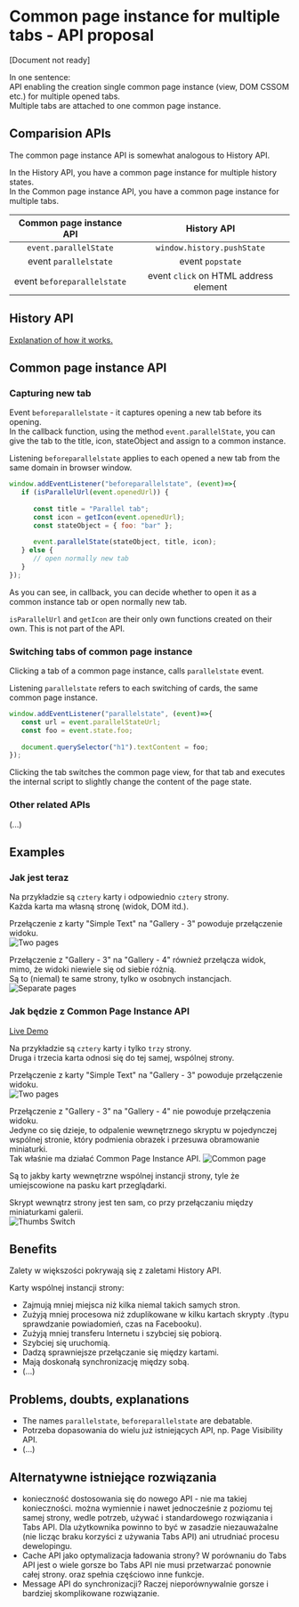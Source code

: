 # **Common page instance for multiple tabs - API proposal**

[Document not ready]

In one sentence:  
API enabling the creation single common page instance (view, DOM CSSOM etc.) for multiple opened tabs.  
Multiple tabs are attached to one common page instance.


## **Comparision APIs**

The common page instance API is somewhat analogous to History API.

In the History API, you have a common page instance for multiple history states.  
In the Common page instance API, you have a common page instance for multiple tabs.

| Common page instance API | History API |
|:------:|:------:|
| `event.parallelState` | `window.history.pushState` |
| event `parallelstate` | event `popstate` |
| event `beforeparallelstate` | event `click` on HTML address element |


## **History API**

[Explanation of how it works.](https://flaviocopes.com/history-api/)


## **Common page instance API**

### **Capturing new tab**

Event `beforeparallelstate` - it captures opening a new tab before its opening.  
In the callback function, using the method `event.parallelState`, you can give the tab to the title, icon, stateObject and assign to a common instance.

Listening `beforeparallelstate` applies to each opened a new tab from the same domain in browser window.

``` javascript
window.addEventListener("beforeparallelstate", (event)=>{
   if (isParallelUrl(event.openedUrl)) {
             
      const title = "Parallel tab";
      const icon = getIcon(event.openedUrl);
      const stateObject = { foo: "bar" };
             
      event.parallelState(stateObject, title, icon);
   } else {
      // open normally new tab
   }
});
```

As you can see, in callback, you can decide whether to open it as a common instance tab or open normally new tab.

`isParallelUrl` and `getIcon` are their only own functions created on their own. This is not part of the API.




### **Switching tabs of common page instance**

Clicking a tab of a common page instance, calls `parallelstate` event.

Listening `parallelstate` refers to each switching of cards, the same common page instance.

``` javascript
window.addEventListener("parallelstate", (event)=>{
   const url = event.parallelStateUrl;
   const foo = event.state.foo;
   
   document.querySelector("h1").textContent = foo;
});
```

Clicking the tab switches the common page view,  for that tab and executes the internal script to slightly change the content of the page state.


### Other related APIs

(...)


## **Examples**

### **Jak jest teraz**


Na przykładzie są `cztery` karty i odpowiednio `cztery` strony.  
Każda karta ma własną stronę (widok, DOM itd.).  

Przełączenie z karty "Simple Text" na "Gallery - 3" powoduje przełączenie widoku.  
![Two pages](two-pages.gif)

Przełączenie z "Gallery - 3" na "Gallery - 4" również przełącza widok, mimo, że widoki niewiele się od siebie różnią.  
Są to (niemal) te same strony, tylko w osobnych instancjach.  
![Separate pages](separate-pages.gif)


### **Jak będzie z Common Page Instance API**

[Live Demo](http://htmlpreview.github.io/?https://github.com/lukaszpolowczyk/insidetabs/blob/master/index.html)

Na przykładzie są `cztery` karty i tylko `trzy` strony.  
Druga i trzecia karta odnosi się do tej samej, wspólnej strony.  

Przełączenie z karty "Simple Text" na "Gallery - 3" powoduje przełączenie widoku.  
![Two pages](cpi-two-pages.gif)


Przełączenie z "Gallery - 3" na "Gallery - 4" nie powoduje przełączenia widoku.  
Jedyne co się dzieje, to odpalenie wewnętrznego skryptu w pojedynczej wspólnej stronie, który podmienia obrazek i przesuwa obramowanie miniaturki.  
Tak właśnie ma działać Common Page Instance API.
![Common page](cpi-common-page.gif)

Są to jakby karty wewnętrzne wspólnej instancji strony, tyle że umiejscowione na pasku kart przeglądarki.

Skrypt wewnątrz strony jest ten sam, co przy przełączaniu między miniaturkami galerii.  
![Thumbs Switch](cpi-thumbs-switch.gif)

## **Benefits**

Zalety w większości pokrywają się z zaletami History API.

Karty wspólnej instancji strony:

* Zajmują mniej miejsca niż kilka niemal takich samych stron.
* Zużyją mniej procesowa niż zduplikowane w kilku kartach skrypty .(typu sprawdzanie powiadomień, czas na Facebooku).
* Zużyją mniej transferu Internetu i szybciej się pobiorą.
* Szybciej się uruchomią.
* Dadzą sprawniejsze przełączanie się między kartami.
* Mają doskonałą synchronizację między sobą.
* (...)



## **Problems, doubts, explanations**

* The names `parallelstate`, `beforeparallelstate` are debatable.
* Potrzeba dopasowania do wielu już istniejących API, np. Page Visibility API.
* (...)


## **Alternatywne istniejące rozwiązania**

* konieczność dostosowania się do nowego API - nie ma takiej konieczności. można wymiennie i nawet jednocześnie z poziomu tej samej strony, wedle potrzeb, używać i standardowego rozwiązania i Tabs API. Dla użytkownika powinno to być w zasadzie niezauważalne (nie licząc braku korzyści z używania Tabs API) ani utrudniać procesu dewelopingu.
* Cache API jako optymalizacja ładowania strony? W porównaniu do Tabs API jest o wiele gorsze bo Tabs API nie musi przetwarzać ponownie całej strony. oraz spełnia częściowo inne funkcje.
* Message API do synchronizacji? Raczej nieporównywalnie gorsze i bardziej skomplikowane rozwiązanie.